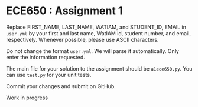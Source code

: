 # ECE650 : Assignment 1

Replace FIRST_NAME, LAST_NAME, WATIAM, and STUDENT_ID, EMAIL in
`user.yml` by your first and last name, WatIAM id, student number, and
email, respectively. Whenever possible, please use ASCII characters.

Do not change the format `user.yml`. We will parse it
automatically. Only enter the information requested.

The main file for your solution to the assignment should be
`a1ece650.py`. You can use `test.py` for your unit tests.

Commit your changes and submit on GitHub.

Work in progress
